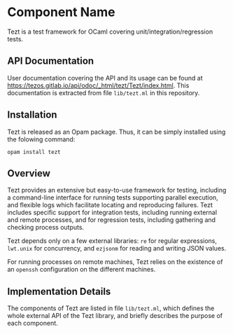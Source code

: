 # Component Name
<!-- Summary line: One sentence about this component. -->
Tezt is a test framework for OCaml covering unit/integration/regression tests.

## API Documentation
<!-- Link to the external API. -->
User documentation covering the API and its usage can be found at
<https://tezos.gitlab.io/api/odoc/_html/tezt/Tezt/index.html>.
This documentation is extracted from file `lib/tezt.ml` in this repository.

## Installation

Tezt is released as an Opam package. Thus, it can be simply installed
using the folowing command:

    opam install tezt

## Overview
<!--
- Describe the purpose of this component.
- Describe the interaction of the code in this directory with the other
  components. This includes dependencies on other components, for instance.
-->
Tezt provides an extensive but easy-to-use framework for testing,
including a command-line interface for running tests supporting
parallel execution, and flexible logs which facilitate locating and
reproducing failures. Tezt includes specific support for integration
tests, including running external and remote processes, and for
regression tests, including gathering and checking process outputs.

Tezt depends only on a few external libraries: `re` for regular
expressions, `lwt.unix` for concurrency, and `ezjsonm` for reading and
writing JSON values.

For running processes on remote machines, Tezt relies on the existence
of an `openssh` configuration on the different machines.

## Implementation Details
<!--
- Describe the file structure and the location of the main components.
- Other relevant implementation details (e.g., global invariants,
  implementation design rationale, etc.).
- Testing specifics, build-system specifics, etc. as needed.
-->

The components of Tezt are listed in file `lib/tezt.ml`, which defines
the whole external API of the Tezt library, and briefly describes the
purpose of each component.
